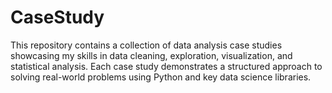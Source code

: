 # CaseStudy
This repository contains a collection of data analysis case studies showcasing my skills in data cleaning, exploration, visualization, and statistical analysis. Each case study demonstrates a structured approach to solving real-world problems using Python and key data science libraries.

